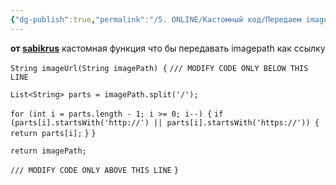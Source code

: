 ```yaml
---
{"dg-publish":true,"permalink":"/5. ONLINE/Кастомный код/Передаем imagepath как ссылку/","created":"2024-12-06T09:16:01.532-03:00","updated":"2024-12-06T13:50:58.638-03:00"}
---
```



**от [sabikrus](https://t.me/sabikrus)**
кастомная функция что бы передавать imagepath как ссылку

`String imageUrl(String imagePath) {`
  `/// MODIFY CODE ONLY BELOW THIS LINE`

  `List<String> parts = imagePath.split('/');`

  `for (int i = parts.length - 1; i >= 0; i--) {`
    `if (parts[i].startsWith('http://') || parts[i].startsWith('https://')) {`
      `return parts[i];`
    `}`
  `}`

  `return imagePath;`

  `/// MODIFY CODE ONLY ABOVE THIS LINE`
`}`